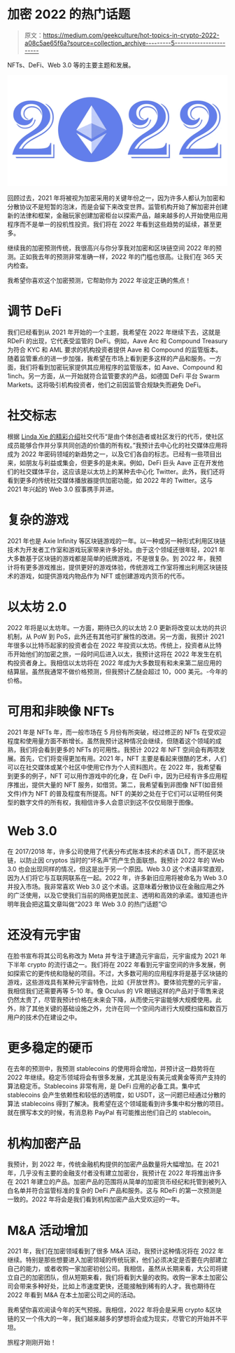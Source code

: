 # 加密 2022 的热门话题

> 原文：<https://medium.com/geekculture/hot-topics-in-crypto-2022-a08c5ae65f6a?source=collection_archive---------5----------------------->

NFTs、DeFi、Web 3.0 等的主要主题和发展。

![](img/5c534ed5ce1f72c55984d24908de9cdd.png)

回顾过去，2021 年将被视为加密采用的关键年份之一，因为许多人都认为加密和分散协议不是短暂的泡沫，而是会留下来改变世界。监管机构开始了解加密并创建新的法律和框架，金融玩家创建加密柜台以探索产品，越来越多的人开始使用应用程序而不是单一的投机性投资。我们将在 2022 年看到这些趋势的延续，甚至更多。

继续我的加密预测传统，我很高兴与你分享我对加密和区块链空间 2022 年的预测。正如我去年的预测非常准确一样，2022 年的门槛也很高。让我们在 365 天内检查。

我希望你喜欢这个加密预测，它帮助你为 2022 年设定正确的焦点！

# 调节 DeFi

我们已经看到从 2021 年开始的一个主题，我希望在 2022 年继续下去，这就是 RDeFi 的出现，它代表受监管的 DeFi。例如，Aave Arc 和 Compound Treasury 为符合 KYC 和 AML 要求的机构投资者提供 Aave 和 Compound 的监管版本。随着监管重点的进一步加强，我希望在市场上看到更多这样的产品和服务。一方面，我们将看到加密玩家提供其应用程序的监管版本，如 Aave、Compound 和 1inch。另一方面，从一开始就符合监管要求的产品，如德国 DeFi 平台 Swarm Markets。这将吸引机构投资者，他们之前因监管合规缺失而避免 DeFi。

# 社交标志

根据 [Linda Xie 的精彩介绍](https://linda.mirror.xyz/4PDBWBMpFFPVEsP5EGgg5to2AyEpEHEXasq_K0b-yYk)社交代币“是由个体创造者或社区发行的代币，使社区成员能够合作并分享共同创造的价值的所有权。”我预计去中心化的社交媒体应用将成为 2022 年密码领域的新趋势之一，以及它们各自的标志。已经有一些项目出来，如朋友与利益或集会，但更多的是未来。例如，DeFi 巨头 Aave 正在开发他们的社交媒体平台，这应该是以太坊上的某种去中心化 Twitter。此外，我们还将看到更多的传统社交媒体播放器提供加密功能，如 2022 年的 Twitter。这与 2021 年兴起的 Web 3.0 叙事携手并进。

# 复杂的游戏

2021 年也是 Axie Infinity 等区块链游戏的一年。以一种或另一种形式利用区块链技术为开发者工作室和游戏玩家带来许多好处。由于这个领域还很年轻，2021 年大多数基于区块链的游戏都是简单的纸牌游戏，不是很复杂。到 2022 年，我预计将有更多游戏推出，提供更好的游戏体验，传统游戏工作室将推出利用区块链技术的游戏，如提供游戏内物品作为 NFT 或创建游戏内货币的代币。

# 以太坊 2.0

2022 年将是以太坊年。一方面，期待已久的以太坊 2.0 更新将改变以太坊的共识机制，从 PoW 到 PoS，此外还有其他可扩展性的改进。另一方面，我预计 2021 年很多以比特币起家的投资者会在 2022 年投资以太坊。传统上，投资者从比特币开始他们的加密之旅，一段时间后进入以太，我预计这将在 2022 年发生在机构投资者身上。我相信以太坊将在 2022 年成为大多数现有和未来第二层应用的结算层。虽然我通常不做价格预测，但我预计乙醚会超过 10，000 美元。-今年的价格。

# 可用和非映像 NFTs

2021 年是 NFTs 年，而一般市场在 5 月份有所突破，经过修正的 NFTs 在受欢迎程度和使用量方面不断增长。虽然我预计这种情况会继续，但随着这个领域的成熟，我们将会看到更多的 NFTs 的可用性。我预计 2022 年 NFT 空间会有两项发展。首先，它们将变得更加有用。2021 年，NFT 主要是看起来很酷的艺术，人们可以在社交媒体或某个社区中使用它作为个人资料图片。在 2022 年，我希望看到更多的例子，NFT 可以用作游戏中的化身，在 DeFi 中，因为已经有许多应用程序推出，提供大量的 NFT 服务，如借贷。第二，我希望看到非图像 NFT(如音频文件)作为 NFT 的普及程度有所提高。NFT 的美妙之处在于它们可以证明任何类型的数字文件的所有权，我相信许多人会意识到这不仅仅局限于图像。

# Web 3.0

在 2017/2018 年，许多公司使用了代表分布式账本技术的术语 DLT，而不是区块链，以防止因 cryptos 当时的“坏名声”而产生负面联想。我预计 2022 年的 Web 3.0 也会出现同样的情况，但这是出于另一个原因。Web 3.0 这个术语非常直观，因为人们将它与互联网联系在一起。2022 年，许多新旧应用将被命名为 Web 3.0 并投入市场。我非常喜欢 Web 3.0 这个术语。这意味着分散协议在金融应用之外的广泛使用，以及它使我们当前的网络更加民主、透明和高效的承诺。谁知道也许明年我会把这篇文章叫做“2023 年 Web 3.0 的热门话题”😉

# 还没有元宇宙

在脸书宣布将其公司名称改为 Meta 并专注于建造元宇宙后，元宇宙成为 2021 年下半年 crypto 的流行语之一。我们将在 2022 年看到元宇宙空间的许多发展，例如探索它的更传统和隐秘的项目。不过，大多数可用的应用程序将是基于区块链的游戏，这些游戏具有某种元宇宙特色，比如《开放世界》。要体验完整的元宇宙，我相信我们还需要再等 5-10 年。像 Oculus 的 VR 眼镜这样的产品对于零售来说仍然太贵了，尽管我预计价格在未来会下降，从而使元宇宙能够大规模使用。此外，除了其他关键的基础设施之外，允许在同一个空间内进行大规模扫描和数百万用户的技术仍在建设之中。

# 更多稳定的硬币

在去年的预测中，我预测 stablecoins 的使用将会增加，并预计这一趋势将在 2022 年继续。稳定币领域将会有很多发展，尤其是没有美元或黄金等资产支持的算法稳定币。Stablecoins 非常有用，是 DeFi 应用的必备工具。集中式 stablecoins 会产生依赖性和较低的透明度，如 USDT，这一问题已经通过分散的算法 stablecoins 得到了解决。我希望在这个领域能看到许多集中和分散的项目。就在撰写本文的时候，有消息称 PayPal 有可能推出他们自己的 stablecoin。

# **机构加密产品**

我预计，到 2022 年，传统金融机构提供的加密产品数量将大幅增加。在 2021 年，几乎没有主要的金融支付者没有建立加密台，我预计在 2022 年将推出许多在 2021 年建立的产品。加密产品的范围将从简单的加密货币经纪和托管到被列入白名单并符合监管标准的复杂的 DeFi 产品和服务。这与 RDeFi 的第一次预测是一致的。2022 年将会是我们看到机构加密产品大受欢迎的一年。

# M&A 活动增加

2021 年，我们在加密领域看到了很多 M&A 活动，我预计这种情况将在 2022 年继续。特别是那些想要进入加密领域的传统玩家，他们必须决定是否要在内部建立自己的能力，或者收购一家加密初创公司。我相信，虽然从长期来看，大公司将建立自己的加密团队，但从短期来看，我们将看到大量的收购。收购一家本土加密公司会带来多种好处，比如上市速度更快，还能接触到稀有的人才。我也期待在 2022 年看到 M&A 在本土加密公司之间的活动。

我希望你喜欢阅读今年的天气预报。我相信，2022 年将会是采用 crypto &区块链的又一个伟大的一年，我们越来越多的梦想将会成为现实，尽管它的开始并不平坦。

旅程才刚刚开始！